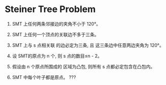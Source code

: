 # Steiner Tree Problem

1. SMT 上任何两条邻接边的夹角不小于 120°。

1. SMT 上任何一个顶点的关联边不多于三条。

1. SMT 上与 s 点相关联 的边必定为三条, 且 这三条边中任意两边夹角为 120°。

1. 设 SMT的原点为 n 个, 则 s 点的数目≤n - 2。

1. 假设由 n 个原点所围成的 区域为凸包, 则所有 s 点都必定包含在凸包内。

1. SMT 中每个叶子都是原点。 ???
